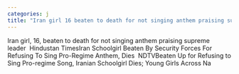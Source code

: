 ```yaml
---
categories: j
title: "Iran girl 16 beaten to death for not singing anthem praising supreme leader  Hindustan Times"
---
```

Iran girl, 16, beaten to death for not singing anthem praising supreme leader&nbsp;&nbsp;Hindustan TimesIran Schoolgirl Beaten By Security Forces For Refusing To Sing Pro-Regime Anthem, Dies&nbsp;&nbsp;NDTVBeaten Up for Refusing to Sing Pro-regime Song, Iranian Schoolgirl Dies; Young Girls Across Na
